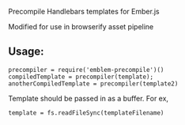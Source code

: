 Precompile Handlebars templates for Ember.js

Modified for use in browserify asset pipeline

## Usage:

```
precompiler = require('emblem-precompile')()
compiledTemplate = precompiler(template);
anotherCompiledTemplate = precompiler(template2)
```

Template should be passed in as a buffer. For ex,
```
template = fs.readFileSync(templateFilename)
```

